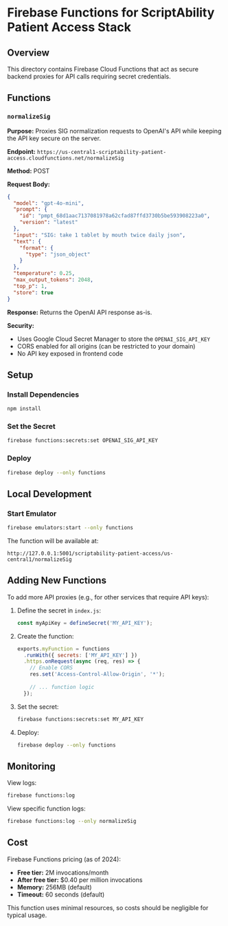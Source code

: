 # Firebase Functions for ScriptAbility Patient Access Stack

## Overview

This directory contains Firebase Cloud Functions that act as secure backend proxies for API calls requiring secret credentials.

## Functions

### `normalizeSig`

**Purpose:** Proxies SIG normalization requests to OpenAI's API while keeping the API key secure on the server.

**Endpoint:** `https://us-central1-scriptability-patient-access.cloudfunctions.net/normalizeSig`

**Method:** POST

**Request Body:**
```json
{
  "model": "gpt-4o-mini",
  "prompt": {
    "id": "pmpt_68d1aac7137081978a62cfad87ffd3730b5be593908223a0",
    "version": "latest"
  },
  "input": "SIG: take 1 tablet by mouth twice daily json",
  "text": {
    "format": {
      "type": "json_object"
    }
  },
  "temperature": 0.25,
  "max_output_tokens": 2048,
  "top_p": 1,
  "store": true
}
```

**Response:** Returns the OpenAI API response as-is.

**Security:**
- Uses Google Cloud Secret Manager to store the `OPENAI_SIG_API_KEY`
- CORS enabled for all origins (can be restricted to your domain)
- No API key exposed in frontend code

## Setup

### Install Dependencies

```bash
npm install
```

### Set the Secret

```bash
firebase functions:secrets:set OPENAI_SIG_API_KEY
```

### Deploy

```bash
firebase deploy --only functions
```

## Local Development

### Start Emulator

```bash
firebase emulators:start --only functions
```

The function will be available at:
```
http://127.0.0.1:5001/scriptability-patient-access/us-central1/normalizeSig
```

## Adding New Functions

To add more API proxies (e.g., for other services that require API keys):

1. Define the secret in `index.js`:
   ```javascript
   const myApiKey = defineSecret('MY_API_KEY');
   ```

2. Create the function:
   ```javascript
   exports.myFunction = functions
     .runWith({ secrets: ['MY_API_KEY'] })
     .https.onRequest(async (req, res) => {
       // Enable CORS
       res.set('Access-Control-Allow-Origin', '*');
       
       // ... function logic
     });
   ```

3. Set the secret:
   ```bash
   firebase functions:secrets:set MY_API_KEY
   ```

4. Deploy:
   ```bash
   firebase deploy --only functions
   ```

## Monitoring

View logs:
```bash
firebase functions:log
```

View specific function logs:
```bash
firebase functions:log --only normalizeSig
```

## Cost

Firebase Functions pricing (as of 2024):
- **Free tier:** 2M invocations/month
- **After free tier:** $0.40 per million invocations
- **Memory:** 256MB (default)
- **Timeout:** 60 seconds (default)

This function uses minimal resources, so costs should be negligible for typical usage.
